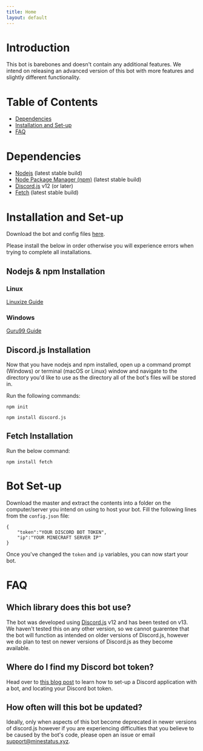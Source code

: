 ```yaml
---
title: Home
layout: default
---
```


# Introduction
This bot is barebones and doesn't contain any additional features. We intend on releasing an advanced version of this bot with more features and slightly different functionality.

# Table of Contents
* [Dependencies](#dependencies)
* [Installation and Set-up](#installation-and-set-up)
* [FAQ](#faq)

# Dependencies
* [Nodejs](https://nodejs.org/) (latest stable build)
* [Node Package Manager (npm)](https://www.npmjs.com/) (latest stable build)
* [Discord.js](https://discord.js.org) v12 (or later)
* [Fetch](https://www.npmjs.com/package/node-fetch) (latest stable build)

# Installation and Set-up
Download the bot and config files [here](/bot/).

Please install the below in order otherwise you will experience errors when trying to complete all installations.

## Nodejs & npm Installation

### Linux
[Linuxize Guide](https://linuxize.com/post/how-to-install-node-js-on-ubuntu-18.04/)

### Windows
[Guru99 Guide](https://www.guru99.com/download-install-node-js.html)

## Discord.js Installation
Now that you have nodejs and npm installed, open up a command prompt (Windows) or terminal (macOS or Linux) window and navigate to the directory you'd like to use as the directory all of the bot's files will be stored in.

Run the following commands:

`npm init`

`npm install discord.js`

## Fetch Installation
Run the below command:

`npm install fetch`

# Bot Set-up
Download the master and extract the contents into a folder on the computer/server you intend on using to host your bot.
Fill the following lines from the `config.json` file:
```
{
    "token":"YOUR DISCORD BOT TOKEN",
    "ip":"YOUR MINECRAFT SERVER IP"
}
```
Once you've changed the `token` and `ip` variables, you can now start your bot.

# FAQ
## Which library does this bot use?
The bot was developed using [Discord.js](https://discord.js.org) v12 and has been tested on v13. We haven't tested this on any other version, so we cannot guarentee that the bot will function as intended on older versions of Discord.js, however we do plan to test on newer versions of Discord.js as they become available.

## Where do I find my Discord bot token?
Head over to [this blog post](https://www.sheldonjsmith.com/2021/07/20/creating-discord-bot.html) to learn how to set-up a Discord application with a bot, and locating your Discord bot token.

## How often will this bot be updated?
Ideally, only when aspects of this bot become deprecated in newer versions of discord.js however if you are experiencing difficulties that you believe to be caused by the bot's code, please open an issue or email [support@minestatus.xyz](mailto:support@minestatus.xyz).
